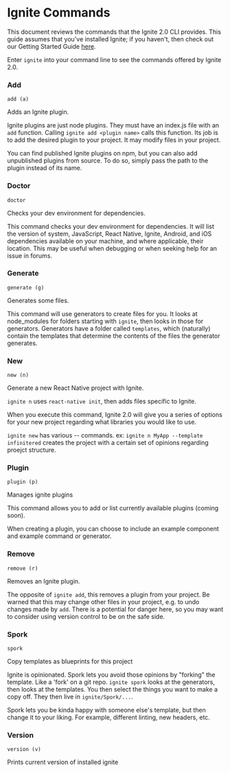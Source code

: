 # Ignite Commands

This document reviews the commands that the Ignite 2.0 CLI provides. This guide
assumes that you've installed Ignite; if you haven't, then check out our Getting
Started Guide [here]().

Enter `ignite` into your command line to see the commands offered by Ignite 2.0.


### Add

`add (a)`

Adds an Ignite plugin.

Ignite plugins are just node plugins. They must have an index.js file with an
`add` function. Calling `ignite add <plugin name>` calls this function. Its job is to add the
desired plugin to your project. It may modify files in your project.

You can find published Ignite plugins on npm, but you can also add unpublished
plugins from source. To do so, simply pass the path to the plugin instead of its
name.


### Doctor

`doctor`

Checks your dev environment for dependencies.
  
This command checks your dev environment for dependencies. It will list the version of
system, JavaScript, React Native, Ignite, Android, and iOS dependencies
available on your machine, and where applicable, their location. This may be
useful when debugging or when seeking help for an issue in forums.
  
  
### Generate
 
`generate (g)`

Generates some files.

This command will use generators to create files for you. It looks at
node_modules for folders starting with `ignite`, then looks in those for
generators. Generators have a folder called `templates`, which (naturally)
contain the templates that determine the contents of the files the generator
generates.
  
### New
  
`new (n)`

Generate a new React Native project with Ignite.

`ignite n` uses `react-native init`, then adds files specific to Ignite.
  
When you execute this command, Ignite 2.0 will give you a series of options for
your new project regarding what libraries you would like to use.

`ignite new` has various -- commands. ex: `ignite n MyApp --template
infinitered` creates the project with a certain set of opinions regarding
proejct structure.

  
### Plugin

`plugin (p)`

Manages ignite plugins

This command allows you to add or list currently available plugins (coming
soon).

When creating a plugin, you can choose to include an example component and example
command or generator.
  
### Remove

`remove (r)`

Removes an Ignite plugin.
  
The opposite of `ignite add`, this removes a plugin from your project. Be warned
that this may change other files in your project, e.g. to undo changes made by
`add`. There is a potential for danger here, so you may want to consider using
version control to be on the safe side.
  
### Spork  

`spork`

Copy templates as blueprints for this project

 Ignite is opinionated. Spork lets you avoid those opinions by "forking" the
 template. Like a 'fork' on a git repo. `ignite spork` looks at the generators,
 then looks at the templates. You then select the things you want to make a copy
 off. They then live in `ignite/Spork/...`.

Spork lets you be kinda happy with someone else's template, but then change it
to your liking. For example, different linting, new headers, etc.
  
  
### Version  

`version (v)`

Prints current version of installed ignite
